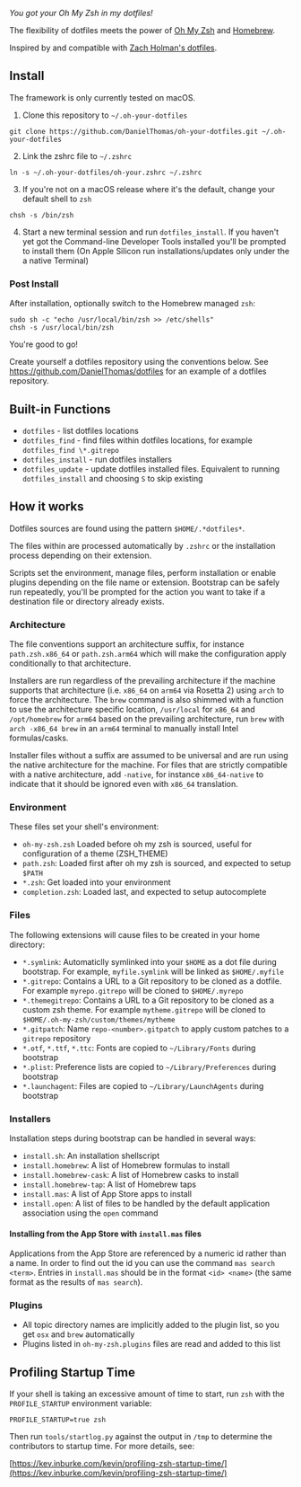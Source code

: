 *You got your Oh My Zsh in my dotfiles!*

The flexibility of dotfiles meets the power of [Oh My Zsh](https://github.com/robbyrussell/oh-my-zsh) and [Homebrew](https://brew.sh/).

Inspired by and compatible with [Zach Holman's dotfiles](https://github.com/holman/dotfiles).

## Install ##

The framework is only currently tested on macOS.

1. Clone this repository to `~/.oh-your-dotfiles`
```
git clone https://github.com/DanielThomas/oh-your-dotfiles.git ~/.oh-your-dotfiles
```
2. Link the zshrc file to `~/.zshrc`
```
ln -s ~/.oh-your-dotfiles/oh-your.zshrc ~/.zshrc
```
3. If you're not on a macOS release where it's the default, change your default shell to `zsh`
```
chsh -s /bin/zsh
```
4. Start a new terminal session and run `dotfiles_install`. If you haven't yet got the Command-line Developer Tools installed you'll be prompted to install them (On Apple Silicon run installations/updates only under the a native Terminal)

### Post Install ###

After installation, optionally switch to the Homebrew managed `zsh`:

```
sudo sh -c "echo /usr/local/bin/zsh >> /etc/shells"
chsh -s /usr/local/bin/zsh
```

You're good to go! 

Create yourself a dotfiles repository using the conventions below. See https://github.com/DanielThomas/dotfiles for an example of a dotfiles repository.

## Built-in Functions ##

- `dotfiles` - list dotfiles locations
- `dotfiles_find` - find files within dotfiles locations, for example `dotfiles_find \*.gitrepo`
- `dotfiles_install` - run dotfiles installers
- `dotfiles_update` - update dotfiles installed files. Equivalent to running `dotfiles_install` and choosing `S` to skip existing

## How it works ##

Dotfiles sources are found using the pattern `$HOME/.*dotfiles*`.

The files within are processed automatically by `.zshrc` or the installation process depending on their extension. 

Scripts set the environment, manage files, perform installation or enable plugins depending on the file name or extension. Bootstrap can be safely run repeatedly, you'll be prompted for the action you want to take if a destination file or directory already exists.

### Architecture ###

The file conventions support an architecture suffix, for instance `path.zsh.x86_64` or `path.zsh.arm64` which will make the configuration apply conditionally to that architecture.

Installers are run regardless of the prevailing architecture if the machine supports that architecture (i.e. `x86_64` on `arm64` via Rosetta 2) using `arch` to force the architecture. The `brew` command is also shimmed with a function to use the architecture specific location, `/usr/local` for `x86_64` and `/opt/homebrew` for `arm64` based on the prevailing architecture, run `brew` with `arch -x86_64 brew` in an `arm64` terminal to manually install Intel formulas/casks.

Installer files without a suffix are assumed to be universal and are run using the native architecture for the machine. For files that are strictly compatible with a native architecture, add `-native`, for instance `x86_64-native` to indicate that it should be ignored even with `x86_64` translation.

### Environment ###

These files set your shell's environment:

- `oh-my-zsh.zsh` Loaded before oh my zsh is sourced, useful for configuration of a theme (ZSH_THEME)
- `path.zsh`: Loaded first after oh my zsh is sourced, and expected to setup `$PATH`
- `*.zsh`: Get loaded into your environment
- `completion.zsh`: Loaded last, and expected to setup autocomplete

### Files ###

The following extensions will cause files to be created in your home directory:

- `*.symlink`: Automaticlly symlinked into your `$HOME` as a dot file during bootstrap. For example, `myfile.symlink` will be linked as `$HOME/.myfile`
- `*.gitrepo`: Contains a URL to a Git repository to be cloned as a dotfile. For example `myrepo.gitrepo` will be cloned to `$HOME/.myrepo`
- `*.themegitrepo`: Contains a URL to a Git repository to be cloned as a custom zsh theme. For example `mytheme.gitrepo` will be cloned to `$HOME/.oh-my-zsh/custom/themes/mytheme`
- `*.gitpatch`: Name `repo-<number>.gitpatch` to apply custom patches to a `gitrepo` repository
- `*.otf`, `*.ttf`, `*.ttc`: Fonts are copied to `~/Library/Fonts` during bootstrap
- `*.plist`: Preference lists are copied to `~/Library/Preferences` during bootstrap
- `*.launchagent`: Files are copied to `~/Library/LaunchAgents` during bootstrap

### Installers ###

Installation steps during bootstrap can be handled in several ways:

- `install.sh`: An installation shellscript
- `install.homebrew`: A list of Homebrew formulas to install
- `install.homebrew-cask`: A list of Homebrew casks to install
- `install.homebrew-tap`: A list of Homebrew taps
- `install.mas`: A list of App Store apps to install
- `install.open`: A list of files to be handled by the default application association using the `open` command

#### Installing from the App Store with `install.mas` files ####

Applications from the App Store are referenced by a numeric id rather than a name.
In order to find out the id you can use the command `mas search <term>`.
Entries in `install.mas` should be in the format `<id> <name>` (the same format as the results of `mas search`).

### Plugins ###

- All topic directory names are implicitly added to the plugin list, so you get `osx` and `brew` automatically
- Plugins listed in `oh-my-zsh.plugins` files are read and added to this list

## Profiling Startup Time ##

If your shell is taking an excessive amount of time to start, run `zsh` with the `PROFILE_STARTUP` environment variable:

    PROFILE_STARTUP=true zsh

Then run `tools/startlog.py` against the output in `/tmp` to determine the contributors to startup time. For more details, see:

[https://kev.inburke.com/kevin/profiling-zsh-startup-time/](https://kev.inburke.com/kevin/profiling-zsh-startup-time/)
